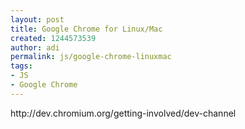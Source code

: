 ```yaml
---
layout: post
title: Google Chrome for Linux/Mac
created: 1244573539
author: adi
permalink: js/google-chrome-linuxmac
tags:
- JS
- Google Chrome
---
```

<p>http://dev.chromium.org/getting-involved/dev-channel</p>
